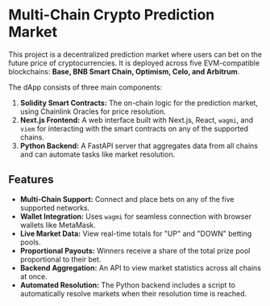 # Multi-Chain Crypto Prediction Market 

This project is a decentralized prediction market where users can bet on the future price of cryptocurrencies. It is deployed across five EVM-compatible blockchains: **Base, BNB Smart Chain, Optimism, Celo, and Arbitrum**.

The dApp consists of three main components:
1.  **Solidity Smart Contracts:** The on-chain logic for the prediction market, using Chainlink Oracles for price resolution.
2.  **Next.js Frontend:** A web interface built with Next.js, React, `wagmi`, and `viem` for interacting with the smart contracts on any of the supported chains.
3.  **Python Backend:** A FastAPI server that aggregates data from all chains and can automate tasks like market resolution.

## Features

-   **Multi-Chain Support:** Connect and place bets on any of the five supported networks.
-   **Wallet Integration:** Uses `wagmi` for seamless connection with browser wallets like MetaMask.
-   **Live Market Data:** View real-time totals for "UP" and "DOWN" betting pools.
-   **Proportional Payouts:** Winners receive a share of the total prize pool proportional to their bet.
-   **Backend Aggregation:** An API to view market statistics across all chains at once.
-   **Automated Resolution:** The Python backend includes a script to automatically resolve markets when their resolution time is reached.

